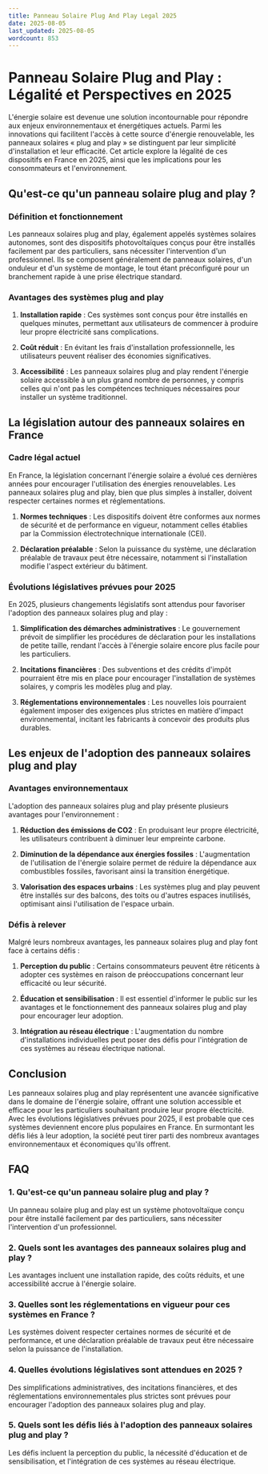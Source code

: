 ```yaml
---
title: Panneau Solaire Plug And Play Legal 2025
date: 2025-08-05
last_updated: 2025-08-05
wordcount: 853
---
```


# Panneau Solaire Plug and Play : Légalité et Perspectives en 2025

L'énergie solaire est devenue une solution incontournable pour répondre aux enjeux environnementaux et énergétiques actuels. Parmi les innovations qui facilitent l'accès à cette source d'énergie renouvelable, les panneaux solaires « plug and play » se distinguent par leur simplicité d'installation et leur efficacité. Cet article explore la légalité de ces dispositifs en France en 2025, ainsi que les implications pour les consommateurs et l'environnement.

## Qu'est-ce qu'un panneau solaire plug and play ?

### Définition et fonctionnement

Les panneaux solaires plug and play, également appelés systèmes solaires autonomes, sont des dispositifs photovoltaïques conçus pour être installés facilement par des particuliers, sans nécessiter l'intervention d'un professionnel. Ils se composent généralement de panneaux solaires, d'un onduleur et d'un système de montage, le tout étant préconfiguré pour un branchement rapide à une prise électrique standard.

### Avantages des systèmes plug and play

1. **Installation rapide** : Ces systèmes sont conçus pour être installés en quelques minutes, permettant aux utilisateurs de commencer à produire leur propre électricité sans complications.
   
2. **Coût réduit** : En évitant les frais d'installation professionnelle, les utilisateurs peuvent réaliser des économies significatives.

3. **Accessibilité** : Les panneaux solaires plug and play rendent l'énergie solaire accessible à un plus grand nombre de personnes, y compris celles qui n'ont pas les compétences techniques nécessaires pour installer un système traditionnel.

## La législation autour des panneaux solaires en France

### Cadre légal actuel

En France, la législation concernant l'énergie solaire a évolué ces dernières années pour encourager l'utilisation des énergies renouvelables. Les panneaux solaires plug and play, bien que plus simples à installer, doivent respecter certaines normes et réglementations.

1. **Normes techniques** : Les dispositifs doivent être conformes aux normes de sécurité et de performance en vigueur, notamment celles établies par la Commission électrotechnique internationale (CEI).

2. **Déclaration préalable** : Selon la puissance du système, une déclaration préalable de travaux peut être nécessaire, notamment si l'installation modifie l'aspect extérieur du bâtiment.

### Évolutions législatives prévues pour 2025

En 2025, plusieurs changements législatifs sont attendus pour favoriser l'adoption des panneaux solaires plug and play :

1. **Simplification des démarches administratives** : Le gouvernement prévoit de simplifier les procédures de déclaration pour les installations de petite taille, rendant l'accès à l'énergie solaire encore plus facile pour les particuliers.

2. **Incitations financières** : Des subventions et des crédits d'impôt pourraient être mis en place pour encourager l'installation de systèmes solaires, y compris les modèles plug and play.

3. **Réglementations environnementales** : Les nouvelles lois pourraient également imposer des exigences plus strictes en matière d'impact environnemental, incitant les fabricants à concevoir des produits plus durables.

## Les enjeux de l'adoption des panneaux solaires plug and play

### Avantages environnementaux

L'adoption des panneaux solaires plug and play présente plusieurs avantages pour l'environnement :

1. **Réduction des émissions de CO2** : En produisant leur propre électricité, les utilisateurs contribuent à diminuer leur empreinte carbone.

2. **Diminution de la dépendance aux énergies fossiles** : L'augmentation de l'utilisation de l'énergie solaire permet de réduire la dépendance aux combustibles fossiles, favorisant ainsi la transition énergétique.

3. **Valorisation des espaces urbains** : Les systèmes plug and play peuvent être installés sur des balcons, des toits ou d'autres espaces inutilisés, optimisant ainsi l'utilisation de l'espace urbain.

### Défis à relever

Malgré leurs nombreux avantages, les panneaux solaires plug and play font face à certains défis :

1. **Perception du public** : Certains consommateurs peuvent être réticents à adopter ces systèmes en raison de préoccupations concernant leur efficacité ou leur sécurité.

2. **Éducation et sensibilisation** : Il est essentiel d'informer le public sur les avantages et le fonctionnement des panneaux solaires plug and play pour encourager leur adoption.

3. **Intégration au réseau électrique** : L'augmentation du nombre d'installations individuelles peut poser des défis pour l'intégration de ces systèmes au réseau électrique national.

## Conclusion

Les panneaux solaires plug and play représentent une avancée significative dans le domaine de l'énergie solaire, offrant une solution accessible et efficace pour les particuliers souhaitant produire leur propre électricité. Avec les évolutions législatives prévues pour 2025, il est probable que ces systèmes deviennent encore plus populaires en France. En surmontant les défis liés à leur adoption, la société peut tirer parti des nombreux avantages environnementaux et économiques qu'ils offrent.

## FAQ

### 1. Qu'est-ce qu'un panneau solaire plug and play ?

Un panneau solaire plug and play est un système photovoltaïque conçu pour être installé facilement par des particuliers, sans nécessiter l'intervention d'un professionnel.

### 2. Quels sont les avantages des panneaux solaires plug and play ?

Les avantages incluent une installation rapide, des coûts réduits, et une accessibilité accrue à l'énergie solaire.

### 3. Quelles sont les réglementations en vigueur pour ces systèmes en France ?

Les systèmes doivent respecter certaines normes de sécurité et de performance, et une déclaration préalable de travaux peut être nécessaire selon la puissance de l'installation.

### 4. Quelles évolutions législatives sont attendues en 2025 ?

Des simplifications administratives, des incitations financières, et des réglementations environnementales plus strictes sont prévues pour encourager l'adoption des panneaux solaires plug and play.

### 5. Quels sont les défis liés à l'adoption des panneaux solaires plug and play ?

Les défis incluent la perception du public, la nécessité d'éducation et de sensibilisation, et l'intégration de ces systèmes au réseau électrique.